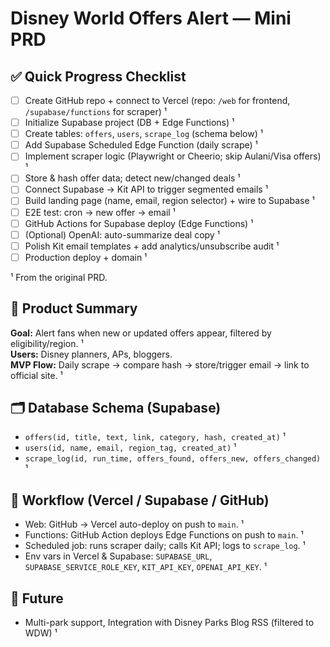 # Disney World Offers Alert — Mini PRD

## ✅ Quick Progress Checklist
- [ ] Create GitHub repo + connect to Vercel (repo: `/web` for frontend, `/supabase/functions` for scraper) ¹
- [ ] Initialize Supabase project (DB + Edge Functions) ¹
- [ ] Create tables: `offers`, `users`, `scrape_log` (schema below) ¹
- [ ] Add Supabase Scheduled Edge Function (daily scrape) ¹
- [ ] Implement scraper logic (Playwright or Cheerio; skip Aulani/Visa offers) ¹
- [ ] Store & hash offer data; detect new/changed deals ¹
- [ ] Connect Supabase → Kit API to trigger segmented emails ¹
- [ ] Build landing page (name, email, region selector) + wire to Supabase ¹
- [ ] E2E test: cron → new offer → email ¹
- [ ] GitHub Actions for Supabase deploy (Edge Functions) ¹
- [ ] (Optional) OpenAI: auto-summarize deal copy ¹
- [ ] Polish Kit email templates + add analytics/unsubscribe audit ¹
- [ ] Production deploy + domain ¹

¹ From the original PRD.  

## 🧭 Product Summary
**Goal:** Alert fans when new or updated offers appear, filtered by eligibility/region. ¹  
**Users:** Disney planners, APs, bloggers.  
**MVP Flow:** Daily scrape → compare hash → store/trigger email → link to official site. ¹

## 🗂️ Database Schema (Supabase)
- `offers(id, title, text, link, category, hash, created_at)` ¹  
- `users(id, name, email, region_tag, created_at)` ¹  
- `scrape_log(id, run_time, offers_found, offers_new, offers_changed)` ¹

## 🔄 Workflow (Vercel / Supabase / GitHub)
- Web: GitHub → Vercel auto-deploy on push to `main`. ¹  
- Functions: GitHub Action deploys Edge Functions on push to `main`. ¹  
- Scheduled job: runs scraper daily; calls Kit API; logs to `scrape_log`. ¹  
- Env vars in Vercel & Supabase: `SUPABASE_URL`, `SUPABASE_SERVICE_ROLE_KEY`, `KIT_API_KEY`, `OPENAI_API_KEY`. ¹

## 🔮 Future
- Multi-park support, Integration with Disney Parks Blog RSS (filtered to WDW) ¹
